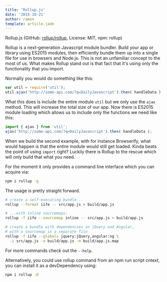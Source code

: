 ```yaml
---
title: 'Rollup.js'
date: '2015-10-21'
author: ramon
template: article.jade
---
```


Rollup.js (GitHub: [rollup/rollup](https://github.com/rollup/rollup), License: MIT, npm: rollup)

Rollup is a next-generation Javascript module bundler. Build your app or library using ES2015 modules, then efficiently bundle them up into a single file for use in browsers and Node.js.
This is not an unfamiliar concept to the most of us. What makes Rollup stand out is that fact that it's using only the functionality that you import.

Normally you would do something like this:

```javascript
var util = require('util');
util.ajax('http://some-api.com/?q=DailyJavascript').then( handleData );
```
What this does is include the entire module `util` but we only use the `ajax` method. This will increase the total size of our app.
Now there is ES2015 module loading which allows us to include only the functions we need like this:

```javascript
import { ajax } from 'util';
ajax('http://some-api.com/?q=DailyJavascript').then( handleData );
```
When we build the second example, with for instance Browserify, what would happen is that the entire module would still get loaded. Kinda beats the point of using `import` right?
Luckily there is Rollup to the rescue which will only build that what you need.

For the moment it only provides a command line interface which you can acquire via:
```bash
npm i rollup -g
```

The usage is pretty straight forward.

```bash
# create a self-executing bundle...
rollup --format iife -- src/app.js > build/app.js

# ...with inline sourcemaps:
rollup -f iife --sourcemap inline -- src/app.js > build/app.js

# create a bundle with dependencies on jQuery and Angular,
# with a sourcemap in a separate file
rollup -f iife --globals jquery:jQuery,angular:ng \
  -i src/app.js -o build/app.js -m build/app.js.map
```
For more commands check out the `--help`.

Alternatively, you could use rollup command from an npm run script cntext, you can install it as a devDependency using:

```bash
npm i rollup -D
```
